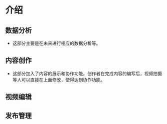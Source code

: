 # 介绍
## 数据分析
- 这部分主要是在未来进行相应的数据分析等。
## 内容创作
- 这部分加入了内容的展示和协作功能。创作者在完成内容的编写后，视频拍摄等人可以直接在上面修改，使得达到协作功能。
## 视频编辑

## 发布管理
